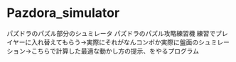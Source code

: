 Pazdora_simulator
=================

パズドラのパズル部分のシュミレータ
パズドラのパズル攻略練習機
練習でプレイヤーに入れ替えてもらう→実際にそれがなんコンボか実際に盤面のシュミレーション→こちらで計算した最適な動かし方の提示、をやるプログラム